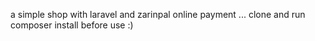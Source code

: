 a simple shop with laravel and zarinpal online payment ...
clone and
run composer install before use :)
